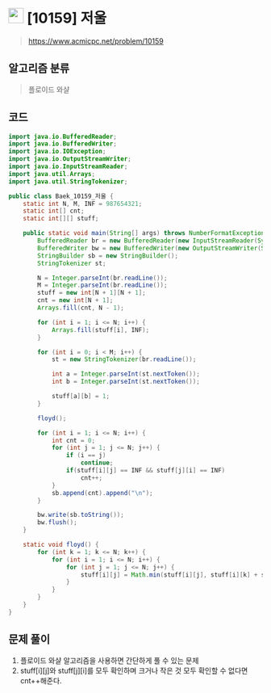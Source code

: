 # <img src="https://d2gd6pc034wcta.cloudfront.net/tier/13.svg" width="30"> [10159] 저울
> https://www.acmicpc.net/problem/10159
## 알고리즘 분류
> 플로이드 와샬

## 코드
```java
import java.io.BufferedReader;
import java.io.BufferedWriter;
import java.io.IOException;
import java.io.OutputStreamWriter;
import java.io.InputStreamReader;
import java.util.Arrays;
import java.util.StringTokenizer;

public class Baek_10159_저울 {
	static int N, M, INF = 987654321;
	static int[] cnt;
	static int[][] stuff;

	public static void main(String[] args) throws NumberFormatException, IOException {
		BufferedReader br = new BufferedReader(new InputStreamReader(System.in));
		BufferedWriter bw = new BufferedWriter(new OutputStreamWriter(System.out));
		StringBuilder sb = new StringBuilder();
		StringTokenizer st;

		N = Integer.parseInt(br.readLine());
		M = Integer.parseInt(br.readLine());
		stuff = new int[N + 1][N + 1];
		cnt = new int[N + 1];
		Arrays.fill(cnt, N - 1);

		for (int i = 1; i <= N; i++) {
			Arrays.fill(stuff[i], INF);
		}

		for (int i = 0; i < M; i++) {
			st = new StringTokenizer(br.readLine());

			int a = Integer.parseInt(st.nextToken());
			int b = Integer.parseInt(st.nextToken());

			stuff[a][b] = 1;
		}

		floyd();

		for (int i = 1; i <= N; i++) {
			int cnt = 0;
			for (int j = 1; j <= N; j++) {
				if (i == j)
					continue;
				if(stuff[i][j] == INF && stuff[j][i] == INF)
					cnt++;
			}
			sb.append(cnt).append("\n");
		}

		bw.write(sb.toString());
		bw.flush();
	}

	static void floyd() {
		for (int k = 1; k <= N; k++) {
			for (int i = 1; i <= N; i++) {
				for (int j = 1; j <= N; j++) {
					stuff[i][j] = Math.min(stuff[i][j], stuff[i][k] + stuff[k][j]);
				}
			}
		}
	}
}
```

## 문제 풀이
1. 플로이드 와샬 알고리즘을 사용하면 간단하게 풀 수 있는 문제
2. stuff[i][j]와 stuff[j][i]를 모두 확인하며 크거나 작은 것 모두 확인할 수 없다면 cnt++해준다.
